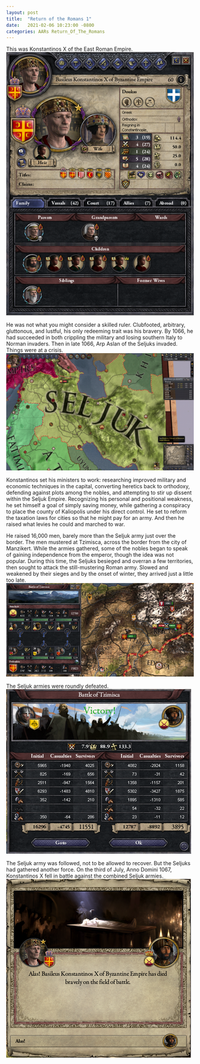 ```yaml
---
layout: post
title:  "Return of the Romans 1"
date:   2021-02-06 10:23:00 -0800
categories: AARs Return_Of_The_Romans
---
```

This was Konstantinos X of the East Roman Empire.
![](/assets/return_of_the_romans_images/1-1.png)

He was not what you might consider a skilled ruler. Clubfooted, arbitrary, gluttonous, and lustful, his only redeeming trait was his bravery. By 1066, he had succeeded in both crippling the military and losing southern Italy to Norman invaders. Then in late 1066, Arp Aslan of the Seljuks invaded. Things were at a crisis.
![](/assets/return_of_the_romans_images/1-2.png)

Konstantinos set his ministers to work: researching improved military and economic techniques in the capital, converting heretics back to orthodoxy, defending against plots among the nobles, and attempting to stir up dissent within the Seljuk Empire. Recognizing his personal and positional weakness, he set himself a goal of simply saving money, while gathering a conspiracy to place the county of Kaliopolis under his direct control. He set to reform the taxation laws for cities so that he might pay for an army. And then he raised what levies he could and marched to war.

He raised 16,000 men, barely more than the Seljuk army just over the border. The men mustered at Tzimisca, across the border from the city of Manzikert. While the armies gathered, some of the nobles began to speak of gaining independence from the emperor, though the idea was not popular. During this time, the Seljuks besieged and overran a few territories, then sought to attack the still-mustering Roman army. Slowed and weakened by their sieges and by the onset of winter, they arrived just a little too late.
![](/assets/return_of_the_romans_images/1-4.png)

The Seljuk armies were roundly defeated.
![](/assets/return_of_the_romans_images/1-5.png)

The Seljuk army was followed, not to be allowed to recover. But the Seljuks had gathered another force. On the third of July, Anno Domini 1067, Konstantinos X fell in battle against the combined Seljuk armies.
![](/assets/return_of_the_romans_images/1-6.png)